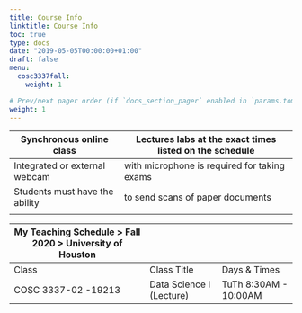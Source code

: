 ```yaml
---
title: Course Info
linktitle: Course Info
toc: true
type: docs
date: "2019-05-05T00:00:00+01:00"
draft: false
menu:
  cosc3337fall:
    weight: 1

# Prev/next pager order (if `docs_section_pager` enabled in `params.toml`)
weight: 1
---
```


| Synchronous online class       	| Lectures labs at the exact times listed on the schedule 	|
|--------------------------------	|---------------------------------------------------------	|
| Integrated or external webcam  	| with microphone is required for taking exams            	|
| Students must have the ability 	| to send scans of paper documents                        	|
|                                	|                                                         	|


| My Teaching Schedule > Fall 2020 > University of Houston 	|                          	|                       	|
|----------------------------------------------------------	|--------------------------	|-----------------------	|
| Class                                                    	| Class Title              	| Days & Times          	|
| COSC 3337-02 -19213                                      	| Data Science I (Lecture) 	| TuTh 8:30AM - 10:00AM 	|

